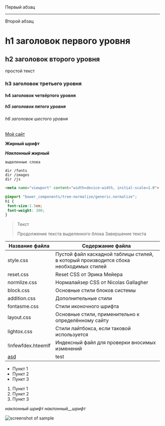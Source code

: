 

Первый абзац
***
Второй абзац

h1 заголовок первого уровня
=====================

h2 заголовок второго уровня
-----------------------------------

простой текст

### h3 заголовок третьего уровня

#### h4 заголовок четвёртого уровня

##### h5 заголовок пятого уровня

###### h6 заголовок шестого уровня

[Мой сайт](https://google.com)

**Жирный шрифт**

***Наклонный жирный***

`выделенные слова`

    dir /fonts
    dir /images
    dir /js

```html
<meta name="viewport" content="width=device-width, initial-scale=1.0">
```

```scss /* или css */
@import "bower_components/tree-normalize/generic.normalize";
h1 {
 font-size:1.5em;
 font-weight: 300;
}
```

> Текст
> 
> Продолжение текста выделенного блока
> Завершение текста

Название файла        | Содержание файла
----------------------|----------------------
style.css             | Пустой файл каскадной таблицы стилей, в который производится сбока необходимых стилей
reset.css             | Reset CSS от Эрика Мейера
normlize.css          | Нормалайзер CSS от Nicolas Gallagher
block.css             | Основные стили блоков системы
addition.css          | Дополнительные стили
fontasme.css          | Стили иконочного шрифта
layout.css            | Основные стили, применительно к определённому сайту
lightox.css           | Стили лайтбокса, если таковой используется
!infewfdex.hteemlf    | Индексный файл для проверки вносимых изменений
[asd](test)           | test

* Пункт 1
* Пункт 2
* Пункт 3

1. Пункт 1
2. Пункт 2
3. Пункт 3

_наклонный_ _шрифт_ _наклонный__шрифт_

![screenshot of sample](http://webdesign.ru.net/images/Heydon_min.jpg)
